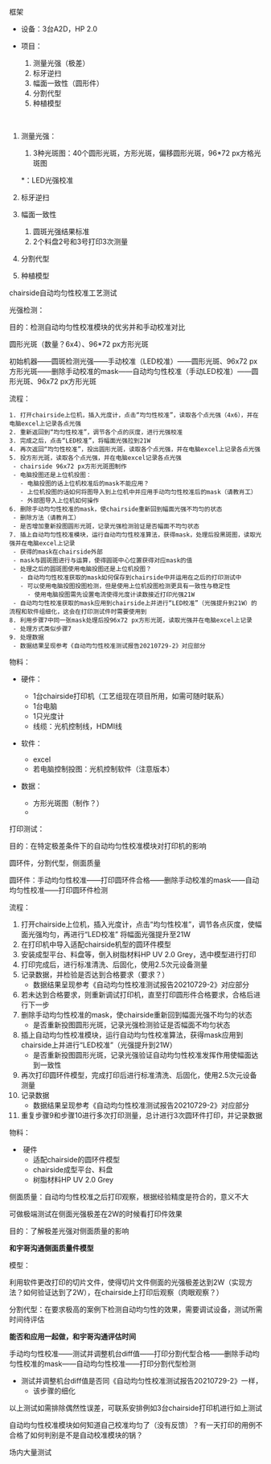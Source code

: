 框架

- 设备：3台A2D，HP 2.0

- 项目：
  1. 测量光强（极差）
  2. 标牙逆扫
  3. 幅面一致性（圆形件）
  4. 分割代型
  5. 种植模型

​		

1. 测量光强：

   1. 3种光斑图：40个圆形光斑，方形光斑，偏移圆形光斑，96*72 px方格光斑图

   *：LED光强校准

2. 标牙逆扫

3. 幅面一致性

   1. 圆斑光强结果标准
   2. 2个料盘2号和3号打印3次测量

4. 分割代型

5. 种植模型



chairside自动均匀性校准工艺测试



光强检测：

目的：检测自动均匀性校准模块的优劣并和手动校准对比

圆形光斑（数量？6x4）、96*72 px方形光斑

初始机器——圆斑检测光强——手动校准（LED校准）——圆形光斑、96x72 px方形光斑——删除手动校准的mask——自动均匀性校准（手动LED校准）——圆形光斑、96x72 px方形光斑

流程：

 	1. 打开chairside上位机，插入光度计，点击“均匀性校准”，读取各个点光强（4x6），并在电脑excel上记录各点光强
 	2. 重新返回到“均匀性校准”，调节各个点的灰度，进行光强校准
 	3. 完成之后，点击“LED校准”，将幅面光强拉到21W
 	4. 再次返回“均匀性校准”，投出圆形光斑，读取各个点光强，并在电脑excel上记录各点光强
 	5. 投方形光斑，读取各个点光强，并在电脑excel记录各点光强
     - chairside 96x72 px方形光斑图制作
     - 电脑投图还是上位机投图：
       - 电脑投图的话上位机校准后的mask不能应用？
       - 上位机投图的话如何将图导入到上位机中并应用手动均匀性校准后的mask（请教肖工）
       - 外部图导入上位机如何操作
 	6. 删除手动均匀性校准的mask，使chairside重新回到幅面光强不均匀的状态
     - 删除方法（请教肖工）
     - 是否增加重新投图圆形光斑，记录光强检测验证是否幅面不均匀状态
 	7. 插上自动均匀性校准模块，运行自动均匀性校准算法，获得mask，处理后投黑斑图，读取光强并在电脑excel上记录
     - 获得的mask在chairside外部
     - mask与圆斑图进行与运算，使得圆斑中心位置获得对应mask的值
     - 处理之后的圆斑图使用电脑投图还是上位机投图？
       - 自动均匀性校准获取的mask如何保存到chairside中并运用在之后的打印测试中
       - 可以使用电脑投图投图检测，但是使用上位机投图检测更具有一致性与稳定性
         - 使用电脑投图需先设置电流使得光度计读数接近打印光强21W
     - 自动均匀性校准获取的mask应用到chairside上并进行“LED校准”（光强提升到21W）的流程和软件组细化，这会在打印测试件时需要使用到
 	8. 利用步骤7中同一张mask处理后投96x72 px方形光斑，读取光强并在电脑excel上记录
     - 处理方式类似步骤7
 	9. 处理数据
     - 数据结果呈现参考《自动均匀性校准测试报告20210729-2》对应部分

物料：

- 硬件：
  - 1台chairside打印机（工艺组现在项目所用，如需可随时联系）
  - 1台电脑
  - 1只光度计
  - 线缆：光机控制线，HDMI线

- 软件：
  - excel
  - 若电脑控制投图：光机控制软件（注意版本）

- 数据：
  - 方形光斑图（制作？）
  - 




打印测试：

目的：在特定极差条件下的自动均匀性校准模块对打印机的影响

圆环件，分割代型，侧面质量

圆环件：手动均匀性校准——打印圆环件合格——删除手动校准的mask——自动均匀性校准——打印圆环件检测

流程：

1. 打开chairside上位机，插入光度计，点击“均匀性校准”，调节各点灰度，使幅面光强均匀，再进行“LED校准” 将幅面光强提升至21W
2. 在打印机中导入适配chairside机型的圆环件模型
3. 安装成型平台、料盘等，倒入树脂材料HP UV 2.0 Grey，选中模型进行打印
4. 打印完成后，进行标准清洗、后固化，使用2.5次元设备测量
5. 记录数据，并检验是否达到合格要求（要求？）
   - 数据结果呈现参考《自动均匀性校准测试报告20210729-2》对应部分
6. 若未达到合格要求，则重新调试打印机，直至打印圆形件合格要求，合格后进行下一步
7. 删除手动均匀性校准的mask，使chairside重新回到幅面光强不均匀的状态
   - 是否重新投图圆形光斑，记录光强检测验证是否幅面不均匀状态
8. 插上自动均匀性校准模块，运行自动均匀性校准算法，获得mask应用到chairside上并进行“LED校准”（光强提升到21W）
   - 是否重新投图圆形光斑，记录光强验证自动均匀性校准发挥作用使幅面达到一致性
9. 再次打印圆环件模型，完成打印后进行标准清洗、后固化，使用2.5次元设备测量
10. 记录数据
    - 数据结果呈现参考《自动均匀性校准测试报告20210729-2》对应部分
11. 重复步骤9和步骤10进行多次打印测量，总计进行3次圆环件打印，并记录数据



物料：

- ​	硬件
  - 适配chairside的圆环件模型
  - chairside成型平台、料盘
  - 树脂材料HP UV 2.0 Grey





侧面质量：自动均匀性校准之后打印观察，根据经验精度是符合的，意义不大

可做极端测试在侧面光强极差在2W的时候看打印件效果

目的：了解极差光强对侧面质量的影响

**和宇哥沟通侧面质量件模型**

模型：

利用软件更改打印的切片文件，使得切片文件侧面的光强极差达到2W（实现方法？如何验证达到了2W），在chairside上打印后观察（肉眼观察？）



分割代型：在要求极高的案例下检测自动均匀性的效果，需要调试设备，测试所需时间待评估 

**能否和应用一起做，和宇哥沟通评估时间**

手动均匀性校准——测试并调整机台diff值——打印分割代型合格——删除手动均匀性校准的mask——自动均匀性校准——打印分割代型检测

- 测试并调整机台diff值是否同《自动均匀性校准测试报告20210729-2》一样，
  - 该步骤的细化



以上测试如需排除偶然性误差，可联系安排例如3台chairside打印机进行如上测试





自动均匀性校准模块如何知道自己校准均匀了（没有反馈）？有一天打印的用例不合格了如何判别是不是自动校准模块的锅？

场内大量测试